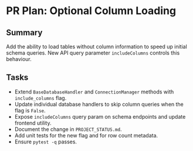 # PR Plan: Optional Column Loading

## Summary
Add the ability to load tables without column information to speed up initial schema queries.  New API query parameter `includeColumns` controls this behaviour.

## Tasks
- Extend `BaseDatabaseHandler` and `ConnectionManager` methods with `include_columns` flag.
- Update individual database handlers to skip column queries when the flag is `False`.
- Expose `includeColumns` query param on schema endpoints and update frontend utility.
- Document the change in `PROJECT_STATUS.md`.
- Add unit tests for the new flag and for row count metadata.
- Ensure `pytest -q` passes.
